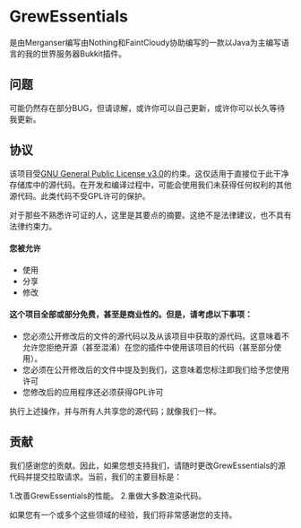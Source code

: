 # GrewEssentials
是由Merganser编写由Nothing和FaintCloudy协助编写的一款以Java为主编写语言的我的世界服务器Bukkit插件。

## 问题
可能仍然存在部分BUG，但请谅解，或许你可以自己更新，或许你可以长久等待我更新。

## 协议
该项目受[GNU General Public License v3.0](LICENSE)的约束。这仅适用于直接位于此干净存储库中的源代码。在开发和编译过程中，可能会使用我们未获得任何权利的其他源代码。此类代码不受GPL许可的保护。

对于那些不熟悉许可证的人，这里是其要点的摘要。这绝不是法律建议，也不具有法律约束力。

#### 您被允许
- 使用
- 分享
- 修改

#### 这个项目全部或部分免费，甚至是商业性的。但是，请考虑以下事项：

- 您必须公开修改后的文件的源代码以及从该项目中获取的源代码。这意味着不允许您拒绝开源（甚至混淆）在您的插件中使用该项目的代码（甚至部分使用）。
- 您必须在公开修改后的文件中提及到我们，这意味着您标注即我们给予您使用许可
- 您修改后的应用程序还必须获得GPL许可

执行上述操作，并与所有人共享您的源代码；就像我们一样。

## 贡献
我们感谢您的贡献。因此，如果您想支持我们，请随时更改GrewEssentials的源代码并提交拉取请求。当前，我们的主要目标是：

1.改善GrewEssentials的性能。
2.重做大多数渲染代码。

如果您有一个或多个这些领域的经验，我们将非常感谢您的支持。
